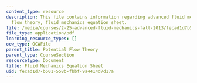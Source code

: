 ```yaml
---
content_type: resource
description: This file contains information regarding advanced fluid mechanics, potential
  flow theory, fluid mechanics equation sheet.
file: /media/courses/2-25-advanced-fluid-mechanics-fall-2013/fecad1d7b501558bfbbf9a4414d7d17a_MIT2_25F13_FormulaSheet.pdf
file_type: application/pdf
learning_resource_types: []
ocw_type: OCWFile
parent_title: Potential Flow Theory
parent_type: CourseSection
resourcetype: Document
title: Fluid Mechanics Equation Sheet
uid: fecad1d7-b501-558b-fbbf-9a4414d7d17a
---
```

